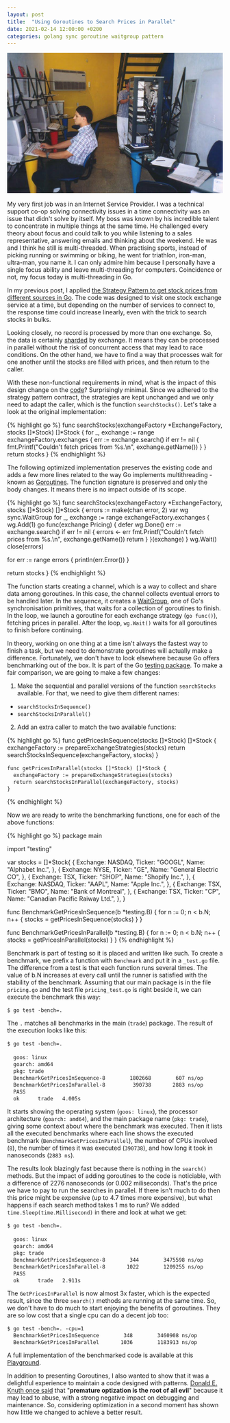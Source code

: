 ```yaml
---
layout: post
title:  "Using Goroutines to Search Prices in Parallel"
date: 2021-02-14 12:00:00 +0200
categories: golang sync goroutine waitgroup pattern
---
```


![Stock Prices](/images/posts/golang-sync-goroutine.jpg)

My very first job was in an Internet Service Provider. I was a technical support co-op solving connectivity issues in a time connectivity was an issue that didn't solve by itself. My boss was known by his incredible talent to concentrate in multiple things at the same time. He challenged every theory about focus and could talk to you while listening to a sales representative, answering emails and thinking about the weekend. He was and I think he still is multi-threaded. When practising sports, instead of picking running or swimming or biking, he went for triathlon, iron-man, ultra-man, you name it. I can only admire him because I personally have a single focus ability and leave multi-threading for computers. Coincidence or not, my focus today is multi-threading in Go.

<!-- more -->

In my previous post, I applied [the Strategy Pattern to get stock prices from different sources in Go](https://www.hildeberto.com/2021/02/golang-strategy-pattern.html). The code was designed to visit one stock exchange service at a time, but depending on the number of services to connect to, the response time could increase linearly, even with the trick to search stocks in bulks.

Looking closely, no record is processed by more than one exchange. So, the data is certainly [sharded](https://en.wikipedia.org/wiki/Shard_(database_architecture)) by exchange. It means they can be processed in parallel without the risk of concurrent access that may lead to race conditions. On the other hand, we have to find a way that processes wait for one another until the stocks are filled with prices, and then return to the caller.

With these non-functional requirements in mind, what is the impact of this design change on the [code](https://play.golang.org/p/pL7qtlgPwqL)? Surprisingly minimal. Since we adhered to the strategy pattern contract, the strategies are kept unchanged and we only need to adapt the caller, which is the function `searchStocks()`.  Let's take a look at the original implementation:

{% highlight go %}
func searchStocks(exchangeFactory *ExchangeFactory, stocks []*Stock) []*Stock {
  for _, exchange := range exchangeFactory.exchanges {
    err := exchange.search()
    if err != nil {
      fmt.Printf("Couldn't fetch prices from %s.\n", exchange.getName())
    }
  }
  return stocks
}
{% endhighlight %}

The following optimized implementation preserves the existing code and adds a few more lines related to the way Go implements multithreading - known as [Goroutines](https://gobyexample.com/goroutines). The function signature is preserved and only the body changes. It means there is no impact outside of its scope.

{% highlight go %}
func searchStocks(exchangeFactory *ExchangeFactory, stocks []*Stock) []*Stock {
  errors := make(chan error, 2)
  var wg sync.WaitGroup
  for _, exchange := range exchangeFactory.exchanges {
    wg.Add(1)
    go func(exchange Pricing) {
      defer wg.Done()
      err := exchange.search()
      if err != nil {
        errors <- err
        fmt.Printf("Couldn't fetch prices from %s.\n", exchange.getName())
        return
      }
    }(exchange)
  }
  wg.Wait()
  close(errors)

  for err := range errors {
    println(err.Error())
  }

  return stocks
}
{% endhighlight %}

The function starts creating a channel, which is a way to collect and share data among goroutines. In this case, the channel collects eventual errors to be handled later. In the sequence, it creates a [WaitGroup](https://golang.org/pkg/sync/#WaitGroup), one of Go's synchronisation primitives, that waits for a collection of goroutines to finish. In the loop, we launch a goroutine for each exchange strategy (`go func()`), fetching prices in parallel. After the loop, `wg.Wait()` waits for all goroutines to finish before continuing.

In theory, working on one thing at a time isn't always the fastest way to finish a task, but we need to demonstrate goroutines will actually make a difference. Fortunately, we don't have to look elsewhere because Go offers benchmarking out of the box. It is part of the Go [testing package](https://golang.org/pkg/testing/). To make a fair comparison, we are going to make a few changes:

1. Make the sequential and parallel versions of the function `searchStocks` available. For that, we need to give them different names:
  - `searchStocksInSequence()`
  - `searchStocksInParallel()`

2. Add an extra caller to match the two available functions:
     
{% highlight go %}
    func getPricesInSequence(stocks []*Stock) []*Stock {
      exchangeFactory := prepareExchangeStrategies(stocks)
      return searchStocksInSequence(exchangeFactory, stocks) 
    }

    func getPricesInParallel(stocks []*Stock) []*Stock {
      exchangeFactory := prepareExchangeStrategies(stocks)
      return searchStocksInParallel(exchangeFactory, stocks)
    }
{% endhighlight %}
       
Now we are ready to write the benchmarking functions, one for each of the above functions:
 
{% highlight go %}
package main

import "testing"

var stocks = []*Stock{
  {
    Exchange: NASDAQ,
    Ticker:   "GOOGL",
    Name:     "Alphabet Inc.",
  }, {
    Exchange: NYSE,
    Ticker:   "GE",
    Name:     "General Electric CO",
  }, {
    Exchange: TSX,
    Ticker:   "SHOP",
    Name:     "Shopify Inc.",
  }, {
    Exchange: NASDAQ,
    Ticker:   "AAPL",
    Name:     "Apple Inc.",
  }, {
    Exchange: TSX,
    Ticker:   "BMO",
    Name:     "Bank of Montreal",
  }, {
    Exchange: TSX,
    Ticker:   "CP",
    Name:     "Canadian Pacific Raiway Ltd.",
  },
}

func BenchmarkGetPricesInSequence(b *testing.B) {
  for n := 0; n < b.N; n++ {
    stocks = getPricesInSequence(stocks)
  }
}

func BenchmarkGetPricesInParallel(b *testing.B) {
  for n := 0; n < b.N; n++ {
    stocks = getPricesInParallel(stocks)
  }
}
{% endhighlight %}

Benchmark is part of testing so it is placed and written like such. To create a benchmark, we prefix a function with `Benchmark` and put it in a `_test.go` file. The difference from a test is that each function runs several times. The value of b.N increases at every call until the runner is satisfied with the stability of the benchmark. Assuming that our main package is in the file `pricing.go` and the test file `pricing_test.go` is right beside it, we can execute the benchmark this way:

    $ go test -bench=.

The `.` matches all benchmarks in the main (`trade`) package. The result of the execution looks like this:

```
$ go test -bench=.

  goos: linux
  goarch: amd64
  pkg: trade
  BenchmarkGetPricesInSequence-8        1802668        607 ns/op
  BenchmarkGetPricesInParallel-8         390738       2883 ns/op
  PASS
  ok      trade   4.005s
```

It starts showing the operating system (`goos: linux`), the processor architecture (`goarch: amd64`), and the main package name (`pkg: trade`), giving some context about where the benchmark was executed. Then it lists all the executed benchmarks where each line shows the executed benchmark (`BenchmarkGetPricesInParallel`), the number of CPUs involved (`8`), the number of times it was executed (`390738`), and how long it took in nanoseconds (`2883 ns`).

The results look blazingly fast because there is nothing in the `search()` methods. But the impact of adding goroutines to the code is noticiable, with a difference of 2276 nanoseconds (or 0.002 miliseconds). That's the price we have to pay to run the searches in parallel. If there isn't much to do then this price might be expensive (up to 4.7 times more expensive), but what happens if each search method takes 1 ms to run? We added `time.Sleep(time.Millisecond)` in there and look at what we get:

```
$ go test -bench=.

  goos: linux
  goarch: amd64
  pkg: trade
  BenchmarkGetPricesInSequence-8        344        3475598 ns/op
  BenchmarkGetPricesInParallel-8       1022        1209255 ns/op
  PASS
  ok      trade   2.911s
```
The `GetPricesInParallel` is now almost 3x faster, which is the expected result, since the three `search()` methods are running at the same time. So, we don't have to do much to start enjoying the benefits of goroutines. They are so low cost that a single cpu can do a decent job too:

```
$ go test -bench=. -cpu=1
  BenchmarkGetPricesInSequence        348        3460908 ns/op
  BenchmarkGetPricesInParallel       1036        1183913 ns/op
```

A full implementation of the benchmarked code is available at this [Playground](https://play.golang.org/p/wP5gmoIJt2i).

In addition to presenting Goroutines, I also wanted to show that it was a delightful experience to maintain a code designed with patterns. [Donald E. Knuth once said](https://pic.plover.com/knuth-GOTO.pdf) that "__premature optization is the root of all evil__" because it may lead to abuse, with a strong negative impact on debugging and maintenance. So, considering optimization in a second moment has shown how little we changed to achieve a better result.